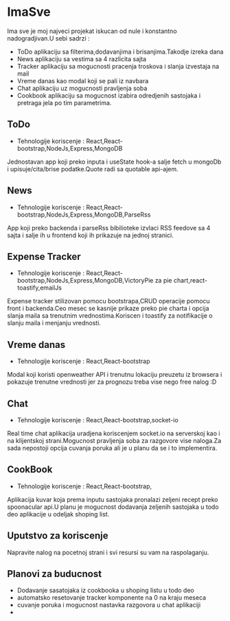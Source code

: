 # ImaSve



Ima sve je moj najveci projekat iskucan od nule i konstantno nadogradjivan.U sebi sadrzi :

- ToDo aplikaciju sa filterima,dodavanjima i brisanjima.Takodje izreka dana
- News aplikaciju sa vestima sa 4 razlicita sajta
- Tracker aplikaciju sa mogucnosti pracenja troskova i slanja izvestaja na mail
- Vreme danas kao modal koji se pali iz navbara
- Chat aplikaciju uz mogucnosti pravljenja soba
- Cookbook aplikaciju sa mogucnost izabira odredjenih sastojaka i pretraga jela po tim parametrima.

## ToDo 

- Tehnologije koriscenje : React,React-bootstrap,NodeJs,Express,MongoDB

Jednostavan app koji preko inputa i useState hook-a salje fetch u mongoDb i upisuje/cita/brise podatke.Quote radi sa quotable api-ajem.

## News

- Tehnologije koriscenje : React,React-bootstrap,NodeJs,Express,MongoDB,ParseRss

App koji preko backenda i parseRss bibilioteke izvlaci RSS feedove sa 4 sajta i salje ih u frontend koji ih prikazuje na jednoj stranici.

## Expense Tracker

- Tehnologije koriscenje : React,React-bootstrap,NodeJs,Express,MongoDB,VictoryPie za pie chart,react-toastify,emailJs

Expense tracker stilizovan pomocu bootstrapa,CRUD operacije pomocu front i backenda.Ceo mesec se kasnije prikaze preko pie charta i opcija slanja maila sa trenutnim vrednostima.Koriscen i toastify za notifikacije o slanju maila i menjanju vrednosti.

## Vreme danas

- Tehnologije koriscenje : React,React-bootstrap

Modal koji koristi openweather API i trenutnu lokaciju preuzetu iz browsera i pokazuje trenutne vrednosti jer za prognozu treba vise nego free nalog :D

## Chat

- Tehnologije koriscenje : React,React-bootstrap,socket-io

Real time chat aplikacija uradjena koriscenjem socket.io na serverskoj kao i na klijentskoj strani.Mogucnost pravljenja soba za razgovore vise naloga.Za sada nepostoji opcija cuvanja poruka ali je u planu da se i to implementira.


## CookBook

- Tehnologije koriscenje : React,React-bootstrap,

Aplikacija kuvar koja prema inputu sastojaka pronalazi zeljeni recept preko spoonacular api.U planu je mogucnost dodavanja zeljenih sastojaka u todo deo aplikacije u odeljak shoping list.


## Uputstvo za koriscenje 

Napravite nalog na pocetnoj strani i svi resursi su vam na raspolaganju.

## Planovi za buducnost 

- Dodavanje sasatojaka iz cookbooka u shoping listu u todo deo
- automatsko resetovanje tracker komponente na 0 na kraju meseca
- cuvanje poruka i mogucnost nastavka razgovora u chat aplikaciji
- 

